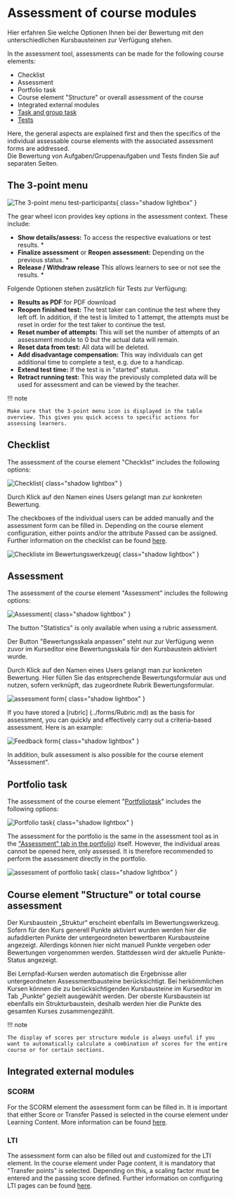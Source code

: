 # Assessment of course modules

Hier erfahren Sie welche Optionen Ihnen bei der Bewertung mit den unterschiedlichen Kursbausteinen zur Verfügung stehen. 

In the assessment tool, assessments can be made for the following course
elements:

  * Checklist
  * Assessment
  * Portfolio task
  * Course element "Structure" or overall assessment of the course
  * Integrated external modules
  * [Task and group task](Assessing_tasks_and_group_tasks.md) 
  * [Tests](Assessing_tests.md)

Here, the general aspects are explained first and then the specifics of the individual assessable course elements with the associated assessment forms are
addressed.  
Die Bewertung von Aufgaben/Gruppenaufgaben und Tests finden Sie auf separaten Seiten. 

## The 3-point menu
![The 3-point menu test-participants](assets/Bewertungswerkzeug_3_Punkte_en.png){ class="shadow lightbox" }

The gear wheel icon provides key options in the assessment context. These include:

  * **Show details/assess:** To access the respective evaluations or test results. *
  * **Finalize assessment** or **Reopen assessment:** Depending on the previous status. *
  * **Release / Withdraw release** This allows learners to see or not see the results. *

Folgende Optionen stehen zusätzlich für Tests zur Verfügung: 

  * **Results as PDF** for PDF download
   * **Reopen finished test:** The test taker can continue the test where they left off. In addition, if the test is limited to 1 attempt, the attempts must be reset in order for the test taker to continue the test.
  * **Reset number of attempts:** This will set the number of attempts of an assessment module to 0 but the actual data will remain.
  * **Reset data from test:** All data will be deleted.
  * **Add disadvantage compensation:** This way individuals can get additional time to complete a test, e.g. due to a handicap.
   * **Extend test time:** If the test is in "started" status.
  * **Retract running test:** This way the previously completed data will be used for assessment and can be viewed by the teacher.

 !!! note

    Make sure that the 3-point menu icon is displayed in the table overview. This gives you quick access to specific actions for assessing learners.



## Checklist
The assessment of the course element "Checklist" includes the following
options:

![Checklist](assets/Bewertungswerkzeug_Checkliste172_en.png){ class="shadow lightbox" }

Durch Klick auf den Namen eines Users gelangt man zur konkreten Bewertung.

The checkboxes of the individual users can be added manually and the
assessment form can be filled in. Depending on the course element
configuration, either points and/or the attribute Passed can be assigned.
Further information on the checklist can be found
[here](../course_elements/Course_Element_Checklist.md).

![Checkliste im Bewertungswerkzeug](assets/Checkliste_Bewertungsformular.png){ class="shadow lightbox" }

## Assessment
The assessment of the course element "Assessment" includes the following
options:

![Assessment](assets/Bewertungswerkzeug_assessment_en.png){ class="shadow lightbox" }

The button "Statistics" is only available when using a rubric assessment.

Der Button "Bewertungsskala anpassen" steht nur zur Verfügung wenn zuvor im Kurseditor eine Bewertungsskala für den Kursbaustein aktiviert wurde. 

Durch Klick auf den Namen eines Users gelangt man zur konkreten Bewertung. Hier füllen Sie das entsprechende Bewertungsformular aus und nutzen, sofern verknüpft, das zugeordnete Rubrik Bewertungsformular.


![assessment form](assets/Bewertung_Bewerutngsformular_mit_Rubrik.png){ class="shadow lightbox" }

If you have stored a [rubric] (../forms/Rubric.md) as the basis for assessment, you can quickly and effectively carry out a criteria-based assessment. Here is an example:

![Feedback form](assets/Bewertungswerkzeug_Rubrik.png){ class="shadow lightbox" }

In addition, bulk assessment is also possible for the course element
"Assessment".

## Portfolio task
The assessment of the course element "[Portfoliotask](../portfolio/Creating_Portfolio_Tasks.md)" includes the following options:

![Portfolio task](assets/Portfolioaufgabe_Bewertung.png){ class="shadow lightbox" }

The assessment for the portfolio is the same in the assessment tool as in the
["Assessment" tab in the portfolio](../portfolio/Portfolio_assignment_Grading.md))
itself. However, the individual areas cannot be opened here, only assessed. It
is therefore recommended to perform the assessment directly in the portfolio.

![assessment of portfolio task](assets/Portfolioaufgabe172.png){ class="shadow lightbox" }

## Course element "Structure" or total course assessment

Der Kursbaustein „Struktur“ erscheint ebenfalls im Bewertungswerkzeug. Sofern für den Kurs generell Punkte aktiviert wurden werden hier die aufaddierten Punkte der untergeordneten bewertbaren Kursbausteine angezeigt. Allerdings können hier nicht manuell Punkte vergeben oder Bewertungen vorgenommen werden. Stattdessen wird der aktuelle Punkte-Status angezeigt. 

Bei Lernpfad-Kursen werden automatisch die Ergebnisse aller untergeordneten Assessmentbausteine berücksichtigt. Bei herkömmlichen Kursen können die zu berücksichtigenden Kursbausteine im Kurseditor im Tab „Punkte“ gezielt ausgewählt werden.
Der oberste Kursbaustein ist ebenfalls ein Strukturbaustein, deshalb werden hier die Punkte des gesamten Kurses zusammengezählt.

!!! note

    The display of scores per structure module is always useful if you want to automatically calculate a combination of scores for the entire course or for certain sections.

## Integrated external modules
###  SCORM
For the SCORM element the assessment form can be filled in. It is important
that either Score or Transfer Passed is selected in the course element under
Learning Content. More information can be found
[here](../course_elements/Course_Element_SCORM_Learning_Content.md).

### LTI
The assessment form can also be filled out and customized for the LTI element.
In the course element under Page content, it is mandatory that "Transfer
points" is selected. Depending on this, a scaling factor must be entered and
the passing score defined. Further information on configuring LTI pages can be
found [here](../course_elements/Other.md).